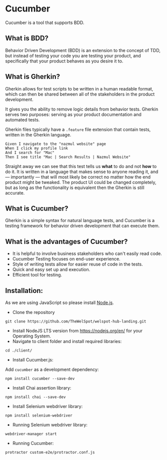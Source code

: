 # Cucumber

Cucumber is a tool that supports BDD.

## What is BDD?

Behavior Driven Development (BDD) is an extension to the concept of TDD, but instead of testing your code you are testing your product, and specifically that your product behaves as you desire it to.

## What is Gherkin?

Gherkin allows for test scripts to be written in a human readable format, which can then be shared between all of the stakeholders in the product development.

It gives you the ability to remove logic details from behavior tests. Gherkin serves two purposes: serving as your product documentation and automated tests.

Gherkin files typically have a `.feature` file extension that contain tests, written in the Gherkin language.

```feature
Given I navigate to the "nazmul website" page
When I click my profile link
And I search for "Mac"
Then I see title "Mac | Search Results | Nazmul Website"
```

Straight away we can see that this test tells us **what** to do and not **how** to do it. It is written in a language that makes sense to anyone reading it, and — importantly — that will most likely be correct no matter how the end product might be tweaked. The product UI could be changed completely, but as long as the functionality is equivalent then the Gherkin is still accurate.

## What is Cucumber?

Gherkin is a simple syntax for natural language tests, and Cucumber is a testing framework for behavior driven development that can execute them.

## What is the advantages of Cucumber?

- It is helpful to involve business stakeholders who can't easily read code.
- Cucumber Testing focuses on end-user experience.
- Style of writing tests allow for easier reuse of code in the tests.
- Quick and easy set up and execution.
- Efficient tool for testing.

## Installation:

As we are using JavaScript so please install <a href="http://nodejs.org">Node.js</a>.

* Clone the repository

```
git clone https://github.com/TheWelSpot/welspot-hub-landing.git
```
* Install NodeJS LTS version from https://nodejs.org/en/ for your Operating System.
* Navigate to client folder and install required libraries:
```
cd ./client/
```

* Install Cucumber.js:

Add `cucumber` as a development dependency:

```
npm install cucumber --save-dev
```

* Install Chai assertion library:

```
npm install chai --save-dev
```

* Install Selenium webdriver library:

```
npm install selenium-webdriver
```

* Running Selenium webdriver library:

```
webdriver-manager start
```

* Running Cucumber:

```
protractor custom-e2e/protractor.conf.js
```

